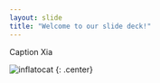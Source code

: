 ```yaml
---
layout: slide
title: "Welcome to our slide deck!"
---
```


Caption Xia 

![inflatocat](https://octodex.github.com/images/inflatocat.png)
{: .center}
